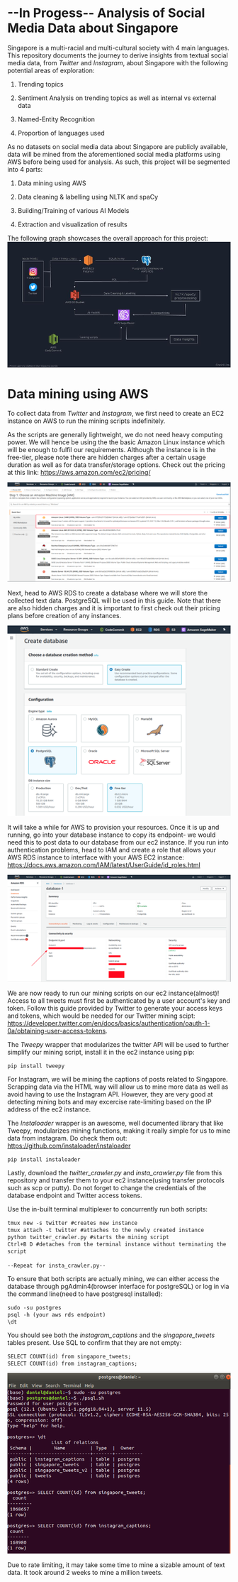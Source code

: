 # --In Progess-- Analysis of Social Media Data about Singapore

Singapore is a multi-racial and multi-cultural society with 4 main languages. This repository documents the journey to derive insights from textual social media data, from *Twitter* and *Instagram*, about Singapore with the following potential areas of exploration:

1) Trending topics

2) Sentiment Analysis on trending topics as well as internal vs external data

3) Named-Entity Recognition

4) Proportion of languages used


As no datasets on social media data about Singapore are publicly available, data will be mined from the aforementioned social media platforms using AWS before being used for analysis. As such, this project will be segmented into 4 parts:

1) Data mining using AWS

2) Data cleaning & labelling using NLTK and spaCy

3) Building/Training of various AI Models

4) Extraction and visualization of results


The following graph showcases the overall approach for this project:
![](images/AWS%20flowchart.jpg)


# Data mining using AWS

To collect data from *Twitter* and *Instagram*, we first need to create an EC2 instance on AWS to run the mining scripts indefinitely.

As the scripts are generally lightweight, we do not need heavy computing power. We will hence be using the the basic Amazon Linux instance which will be enough to fulfil our requirements. Although the instance is in the free-tier, please note there are hidden charges after a certain usage duration as well as for data transfer/storage options. Check out the pricing at this link: https://aws.amazon.com/ec2/pricing/

![](images/ec2.png)

Next, head to AWS RDS to create a database where we will store the collected text data. PostgreSQL will be used in this guide. Note that there are also hidden charges and it is important to first check out their pricing plans before creation of any instances.

![](images/postgres.png)

It will take a while for AWS to provision your resources. Once it is up and running, go into your database instance to copy its endpoint- we would need this to post data to our database from our ec2 instance. If you run into authentication problems, head to IAM and create a role that allows your AWS RDS instance to interface with your AWS EC2 instance: https://docs.aws.amazon.com/IAM/latest/UserGuide/id_roles.html

![](images/endpoint.png)

We are now ready to run our mining scripts on our ec2 instance(almost)! Access to all tweets must first be authenticated by a user account's key and token. Follow this guide provided by Twitter to generate your access keys and tokens, which would be needed for our Twitter mining scipt: https://developer.twitter.com/en/docs/basics/authentication/oauth-1-0a/obtaining-user-access-tokens.

The *Tweepy* wrapper that modularizes the twitter API will be used to further simplify our mining script, install it in the ec2 instance using pip:
```
pip install tweepy
``` 

For Instagram, we will be mining the captions of posts related to Singapore. Scrapping data via the HTML way will allow us to mine more data as well as avoid having to use the Instagram API. However, they are very good at detecting mining bots and may excercise rate-limiting based on the IP address of the ec2 instance.

The *Instaloader* wrapper is an awesome, well documented library that like Tweepy, modularizes mining functions, making it really simple for us to mine data from instagram. Do check them out: https://github.com/instaloader/instaloader

```
pip install instaloader
```

Lastly, download the *twitter_crawler.py* and *insta_crawler.py* file from this repository and transfer them to your ec2 instance(using transfer protocols such as scp or putty). Do not forget to change the credentials of the database endpoint and Twitter access tokens.

Use the in-built terminal multiplexer to concurrently run both scripts:
```
tmux new -s twitter #creates new instance
tmux attach -t twitter #attaches to the newly created instance
python twitter_crawler.py #starts the mining script
Ctrl+B D #detaches from the terminal instance without terminating the script

--Repeat for insta_crawler.py--
```

To ensure that both scripts are actually mining, we can either access the database through pgAdmin4(browser interface for postgreSQL) or log in via the command line(need to have postgresql installed):
```
sudo -su postgres
psql -h (your aws rds endpoint)
\dt
```

You should see both the *instagram_captions* and the *singapore_tweets* tables present. Use SQL to confirm that they are not empty:
```
SELECT COUNT(id) from singapore_tweets;
SELECT COUNT(id) from instagram_captions;
```

![](images/db.png)

Due to rate limiting, it may take some time to mine a sizable amount of text data. It took around 2 weeks to mine a million tweets.
 
